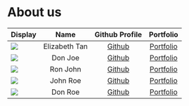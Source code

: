 # About us

Display |     Name      |            Github Profile            | Portfolio 
--------|:-------------:|:------------------------------------:|:---------:
![](https://via.placeholder.com/100.png?text=Photo) | Elizabeth Tan | [Github](https://github.com/eliztan) | [Portfolio](docs/team/johndoe.md)
![](https://via.placeholder.com/100.png?text=Photo) |    Don Joe    |    [Github](https://github.com/)     | [Portfolio](docs/team/johndoe.md)
![](https://via.placeholder.com/100.png?text=Photo) |   Ron John    |    [Github](https://github.com/)     | [Portfolio](docs/team/johndoe.md)
![](https://via.placeholder.com/100.png?text=Photo) |   John Roe    |    [Github](https://github.com/)     | [Portfolio](docs/team/johndoe.md)
![](https://via.placeholder.com/100.png?text=Photo) |    Don Roe    |    [Github](https://github.com/)     | [Portfolio](docs/team/johndoe.md)
